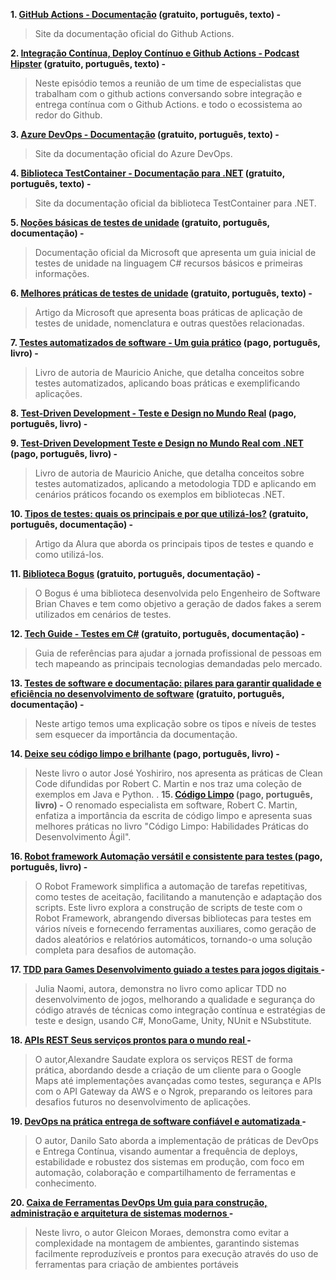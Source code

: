 ﻿**1. [GitHub Actions - Documentação](https://docs.github.com/en/actions) (gratuito, português, texto) -** 
> Site da documentação oficial do Github Actions.

**2. [Integração Contínua, Deploy Contínuo e Github Actions - Podcast Hipster](https://www.alura.com.br/podcast/hipsterstech-integracao-continua-deploy-continuo-e-github-actions-hipsters-213-a335) (gratuito, português, texto) -** 
> Neste episódio temos a reunião de um time de especialistas que trabalham com o github actions conversando sobre integração e entrega contínua com o Github Actions. e todo o ecossistema ao redor do Github.

**3. [Azure DevOps - Documentação](https://learn.microsoft.com/pt-br/azure/devops/?view=azure-devops) (gratuito, português, texto) -** 
> Site da documentação oficial do Azure DevOps.

**4. [ Biblioteca TestContainer - Documentação para .NET](https://dotnet.testcontainers.org/) (gratuito, português, texto) -** 
> Site da documentação oficial da biblioteca TestContainer para .NET.

**5. [Noções básicas de testes de unidade](https://learn.microsoft.com/pt-br/visualstudio/test/unit-test-basics?view=vs-2022) (gratuito, português, documentação) -** 
> Documentação oficial da Microsoft que apresenta um guia inicial de testes de unidade na linguagem C# recursos básicos e primeiras informações.

**6. [Melhores práticas de testes de unidade](https://learn.microsoft.com/pt-br/dotnet/core/testing/unit-testing-best-practices) (gratuito, português, texto) -** 
> Artigo da Microsoft que apresenta boas práticas de aplicação de testes de unidade, nomenclatura e outras questões relacionadas.


**7. [Testes automatizados de software - Um guia prático](https://www.casadocodigo.com.br/products/livro-testes-de-software) (pago, português, livro) -** 
> Livro de autoria de Mauricio Aniche, que detalha conceitos sobre testes automatizados, aplicando boas práticas e exemplificando aplicações.

**8. [Test-Driven Development - 
Teste e Design no Mundo Real](https://www.casadocodigo.com.br/products/livro-tdd?_pos=9&_sid=f7a358dac&_ss=r&variant=970207625) (pago, português, livro) -** 

**9. [Test-Driven Development
Teste e Design no Mundo Real com .NET
](https://www.casadocodigo.com.br/products/livro-tdd-dotnet) (pago, português, livro) -** 
> Livro de autoria de Mauricio Aniche, que detalha conceitos sobre testes automatizados, aplicando a metodologia TDD e aplicando em cenários práticos focando os exemplos em bibliotecas .NET.

**10. [Tipos de testes: quais os principais e por que utilizá-los?](https://www.alura.com.br/artigos/tipos-de-testes-principais-por-que-utiliza-los) (gratuito, português, documentação) -** 
> Artigo da Alura que aborda os principais tipos de testes e quando e como utilizá-los.

**11. [Biblioteca Bogus](https://github.com/bchavez/Bogus) (gratuito, português, documentação) -** 
>O Bogus é uma biblioteca desenvolvida pelo Engenheiro de Software Brian Chaves e tem como objetivo a geração de dados fakes a serem utilizados em cenários de testes.

**12. [Tech Guide - Testes em C#](https://techguide.sh/pt-BR/path/csharp/csharp-testing/) (gratuito, português, documentação) -** 
>Guia de referências para ajudar a jornada profissional de pessoas em tech mapeando as principais tecnologias demandadas pelo mercado.

**13. [Testes de software e documentação: pilares para garantir qualidade e eficiência no desenvolvimento de software](https://www.alura.com.br/artigos/testes-software-documentacao-desenvolvimento-software) (gratuito, português, documentação) -** 
>Neste artigo temos uma explicação sobre os tipos e níveis de testes sem esquecer da importância da documentação.


**14. [Deixe seu código limpo e brilhante](https://www.casadocodigo.com.br/products/livro-deixe-seu-codigo-limpo) (pago, português, livro) -** 
>Neste livro o autor José Yoshiriro, nos apresenta as práticas de Clean Code difundidas por Robert C. Martin e nos traz uma coleção de exemplos em Java e Python.
.
**15. [Código Limpo](https://www.google.com/search?q=Arquitetura+limpa%3A+o+guia+do+artes%C3%A3o+para+estrutura+e+design+de+software&oq=Arquitetura+limpa%3A+o+guia+do+artes%C3%A3o+para+estrutura+e+design+de+software&gs_lcrp=EgZjaHJvbWUyBggAEEUYOTIGCAEQRRg8MgYIAhBFGDwyBggDEEUYPNIBBzk2M2owajSoAgCwAgA&sourceid=chrome&ie=UTF-8) (pago, português, livro) -** 
>O renomado especialista em software, Robert C. Martin, enfatiza a importância da escrita de código limpo e apresenta suas melhores práticas no livro "Código Limpo: Habilidades Práticas do Desenvolvimento Ágil". 

**16. [Robot framework
Automação versátil e consistente para testes
](https://www.casadocodigo.com.br/products/livro-robot-framework) (pago, português, livro) -** 
>O Robot Framework simplifica a automação de tarefas repetitivas, como testes de aceitação, facilitando a manutenção e adaptação dos scripts. Este livro explora a construção de scripts de teste com o Robot Framework, abrangendo diversas bibliotecas para testes em vários níveis e fornecendo ferramentas auxiliares, como geração de dados aleatórios e relatórios automáticos, tornando-o uma solução completa para desafios de automação. 

**17. [TDD para Games
Desenvolvimento guiado a testes para jogos digitais
](https://www.casadocodigo.com.br/products/livro-tdd-games?_pos=8&_sid=5aef9371a&_ss=r) -**
>Julia Naomi, autora, demonstra no livro como aplicar TDD no desenvolvimento de jogos, melhorando a qualidade e segurança do código através de técnicas como integração contínua e estratégias de teste e design, usando C#, MonoGame, Unity, NUnit e NSubstitute. 

**18. [APIs REST
Seus serviços prontos para o mundo real
](https://www.casadocodigo.com.br/products/livro-apis-rest) -**
>O autor,Alexandre Saudate explora os serviços REST de forma prática, abordando desde a criação de um cliente para o Google Maps até implementações avançadas como testes, segurança e APIs com o API Gateway da AWS e o Ngrok, preparando os leitores para desafios futuros no desenvolvimento de aplicações. 

**19. [DevOps na prática
entrega de software confiável e automatizada
](https://www.casadocodigo.com.br/products/livro-devops) -**
>O autor, Danilo Sato aborda a implementação de práticas de DevOps e Entrega Contínua, visando aumentar a frequência de deploys, estabilidade e robustez dos sistemas em produção, com foco em automação, colaboração e compartilhamento de ferramentas e conhecimento.

**20. [Caixa de Ferramentas DevOps
Um guia para construção, administração e arquitetura de sistemas modernos
](https://www.casadocodigo.com.br/products/livro-ferramentas-devops) -**
> Neste livro, o autor Gleicon Moraes, demonstra como evitar a complexidade na montagem de ambientes, garantindo sistemas facilmente reproduzíveis e prontos para execução através do uso de ferramentas para criação de ambientes portáveis